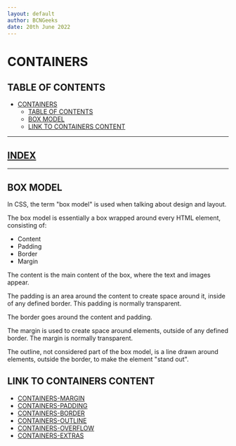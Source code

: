 ```yaml
---
layout: default
author: BCNGeeks
date: 20th June 2022
---
```


# CONTAINERS

## TABLE OF CONTENTS

- [CONTAINERS](#containers)
  - [TABLE OF CONTENTS](#table-of-contents)
  - [BOX MODEL](#box-model)
  - [LINK TO CONTAINERS CONTENT](#link-to-containers-content)

---

## [INDEX](./INDEX.md)

---

## BOX MODEL

In CSS, the term "box model" is used when talking about design and layout.

The box model is essentially a box wrapped around every HTML element, consisting of:

- Content
- Padding
- Border
- Margin

The content is the main content of the box, where the text and images appear.

The padding is an area around the content to create space around it, inside of any defined border. This padding is normally transparent.

The border goes around the content and padding.

The margin is used to create space around elements, outside of any defined border. The margin is normally transparent.

The outline, not considered part of the box model, is a line drawn around elements, outside the border, to make the element "stand out".

## LINK TO CONTAINERS CONTENT

- [CONTAINERS-MARGIN](./Containers-Margin.html)
- [CONTAINERS-PADDING](./Containers-Padding.html)
- [CONTAINERS-BORDER](./Containers-Border.html)
- [CONTAINERS-OUTLINE](./Containers-Outline.html)
- [CONTAINERS-OVERFLOW](./Containers-Overflow.html)
- [CONTAINERS-EXTRAS](./Containers-Extras.html)
